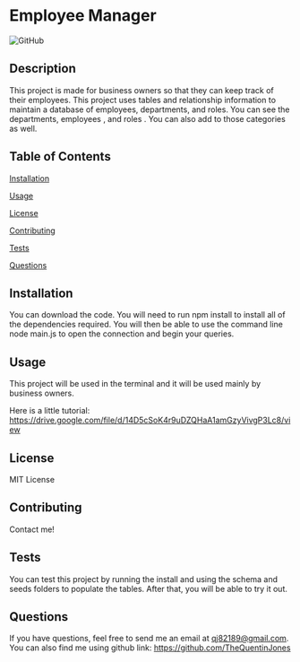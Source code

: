 # Employee Manager

![GitHub](https://img.shields.io/github/license/TheQuentinJones/READMEgenerator)

  ## Description
          
  This project is made for business owners so that they can keep track of their employees. This project uses tables and relationship information to maintain a database of employees, departments, and roles. You can see the departments, employees , and roles . You can also add to those categories as well. 
         
  ## Table of Contents

  [Installation](#installation)

  [Usage](#usage)

  [License](#license)

  [Contributing](#contributing)

  [Tests](#tests)

  [Questions](#questions)

  ## Installation

  You can download the code. You will need to run npm install to install all of the dependencies required. You will then be able to use the command line node main.js to open the connection and begin your queries.

  ## Usage

  This project will be used in the terminal and it will be used mainly by business owners.

  Here is a little tutorial: https://drive.google.com/file/d/14D5cSoK4r9uDZQHaA1amGzyVivgP3Lc8/view



  ## License

  MIT License

  ## Contributing

  Contact me!

  ## Tests

  You can test this project by running the install and using the schema and seeds folders to populate the tables. After that, you will be able to try it out.

  ## Questions

  If you have questions, feel free to send me an email at qj82189@gmail.com.
  You can also find me using github link: https://github.com/TheQuentinJones